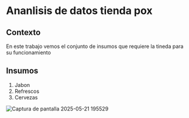 # Ananlisis de datos tienda pox 

## Contexto

En este trabajo vemos el conjunto de insumos que requiere la tineda para su funcionamiento

## Insumos

1. Jabon
2. Refrescos
3. Cervezas

![Captura de pantalla 2025-05-21 195529](https://github.com/user-attachments/assets/ce1276d7-3dad-4c41-8049-589770f36363)
